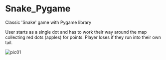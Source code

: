 # Snake_Pygame
Classic 'Snake' game with Pygame library

User starts as a single dot and has to work their way around the map collecting red dots (apples) for points.  Player loses if 
they run into their own tail.

![pic01](https://user-images.githubusercontent.com/34739163/46910089-beeb3980-cefb-11e8-8112-6d188591b5ab.png)
